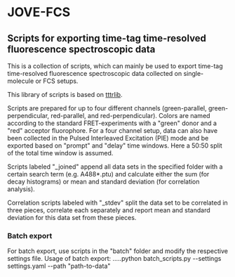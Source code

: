 # JOVE-FCS

## Scripts for exporting time-tag time-resolved fluorescence spectroscopic data
This is a collection of scripts, which can mainly be used to export time-tag time-resolved fluorescence spectroscopic 
data collected on single-molecule or FCS setups.

This library of scripts is based on [tttrlib](https://github.com/Fluorescence-Tools/tttrlib).

Scripts are prepared for up to four different channels (green-parallel, green-perpendicular, red-parallel, 
and red-perpendicular). Colors are named according to the standard FRET-experiments with a "green" donor and a "red"
acceptor fluorophore.
For a four channel setup, data can also have been collected in the Pulsed Interleaved Excitation (PIE) mode 
and be exported based on "prompt" and "delay" time windows. Here a 50:50 split of the total time window is assumed.

Scripts labeled "_joined" append all data sets in the specified folder with a certain search term (e.g. A488*.ptu) and
calculate either the sum (for decay histograms) or mean and standard deviation (for correlation analysis).

Correlation scripts labeled with "_stdev" split the data set to be correlated in three pieces, correlate each separately 
and report mean and standard deviation for this data set from these pieces.

### Batch export
For batch export, use scripts in the "batch" folder and modify the respective settings file.
Usage of batch export: 
.....python batch_scripts.py --settings settings.yaml --path "path-to-data"
